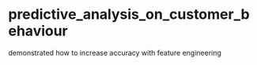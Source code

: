 # predictive_analysis_on_customer_behaviour
demonstrated how to increase accuracy with feature engineering
